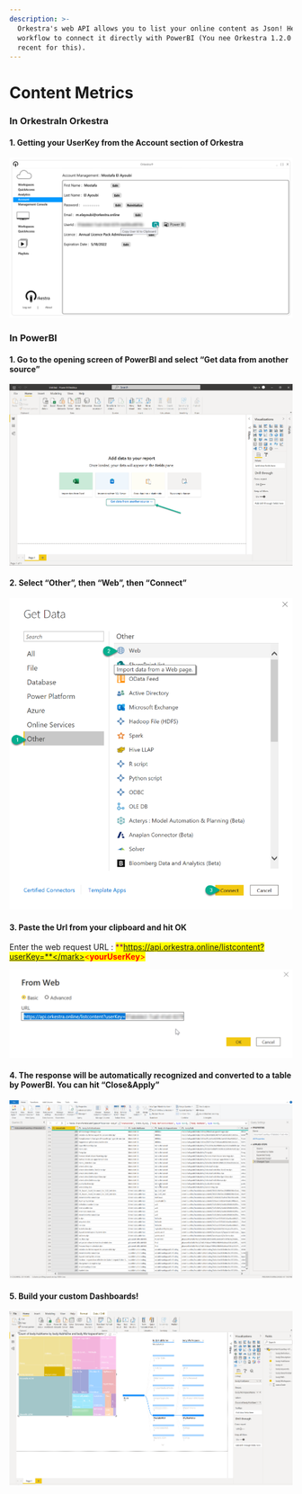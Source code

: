 ```yaml
---
description: >-
  Orkestra's web API allows you to list your online content as Json! Here's a
  workflow to connect it directly with PowerBI (You nee Orkestra 1.2.0 or more
  recent for this).
---
```


# Content Metrics

### In OrkestraIn Orkestra

#### 1. Getting your UserKey from the Account section of Orkestra

![Clicking on the Copy to clipboard button will copy your Orkestra UserKey to your clipboard](../.gitbook/assets/ListContent1.png)

### In PowerBI

#### 1. Go to the opening screen of PowerBI and select “Get data from another source”

![](../.gitbook/assets/1.png)

#### 2. Select “Other”, then “Web”, then “Connect”

![](../.gitbook/assets/2.png)

#### 3. Paste the Url from your clipboard and hit OK

Enter the web request URL : <mark style="color:purple;">**https://api.orkestra.online/listcontent?userKey=**</mark><mark style="color:red;"><</mark><mark style="color:red;">**yourUserKey**</mark><mark style="color:red;">></mark>

![](../.gitbook/assets/ListContentUrl.png)

#### 4. The response will be automatically recognized and converted to a table by PowerBI. You can hit “Close\&Apply”

![](../.gitbook/assets/ListContentTable.png)

#### 5. Build your custom Dashboards!

![](../.gitbook/assets/ListContentSample.png)

##
